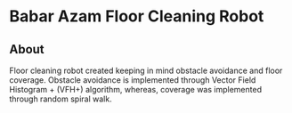 # Babar Azam Floor Cleaning Robot

## About

Floor cleaning robot created keeping in mind obstacle avoidance and floor coverage. Obstacle avoidance is implemented through Vector Field Histogram + (VFH+) algorithm, whereas, coverage was implemented through random spiral walk. 
